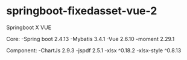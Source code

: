 # springboot-fixedasset-vue-2

Springboot X VUE

Core:
-Spring boot 2.4.13
-Mybatis 3.4.1
-Vue 2.6.10
-moment 2.29.1

Component:
-ChartJs 2.9.3
-jspdf 2.5.1
-xlsx ^0.18.2
-xlsx-style ^0.8.13
